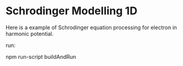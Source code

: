 # Schrodinger Modelling 1D
Here is a example of Schrodinger equation processing for electron in harmonic potential.

run:

npm run-script buildAndRun